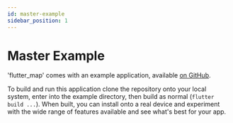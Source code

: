 ```yaml
---
id: master-example
sidebar_position: 1
---
```


# Master Example

'flutter_map' comes with an example application, available [on GitHub](https://github.com/fleaflet/flutter_map/tree/master/example).

To build and run this application clone the repository onto your local system, enter into the example directory, then build as normal (`flutter build ...`). When built, you can install onto a real device and experiment with the wide range of features available and see what's best for your app.
